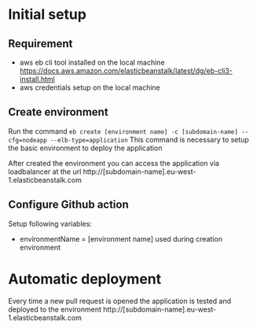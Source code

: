 # Initial setup

## Requirement
- aws eb cli tool installed on the local machine https://docs.aws.amazon.com/elasticbeanstalk/latest/dg/eb-cli3-install.html
- aws credentials setup on the local machine

## Create environment
Run the command `eb create [environment name] -c [subdomain-name] --cfg=nodeapp --elb-type=application`
This command is necessary to setup the basic environment to deploy the application

After created the environment you can access the application via loadbalancer at the url http://[subdomain-name].eu-west-1.elasticbeanstalk.com 

## Configure Github action
Setup following variables:
- environmentName = [environment name] used during creation environment

# Automatic deployment
Every time a new pull request is opened the application is tested and deployed to the environment http://[subdomain-name].eu-west-1.elasticbeanstalk.com